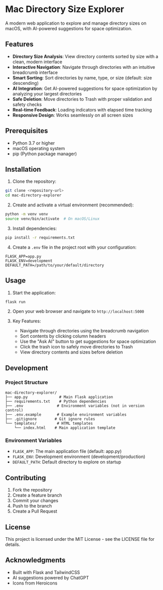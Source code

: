 # Mac Directory Size Explorer

A modern web application to explore and manage directory sizes on macOS, with AI-powered suggestions for space optimization.

## Features

- **Directory Size Analysis**: View directory contents sorted by size with a clean, modern interface
- **Interactive Navigation**: Navigate through directories with an intuitive breadcrumb interface
- **Smart Sorting**: Sort directories by name, type, or size (default: size descending)
- **AI Integration**: Get AI-powered suggestions for space optimization by analyzing your largest directories
- **Safe Deletion**: Move directories to Trash with proper validation and safety checks
- **Real-time Feedback**: Loading indicators with elapsed time tracking
- **Responsive Design**: Works seamlessly on all screen sizes

## Prerequisites

- Python 3.7 or higher
- macOS operating system
- pip (Python package manager)

## Installation

1. Clone the repository:
```bash
git clone <repository-url>
cd mac-directory-explorer
```

2. Create and activate a virtual environment (recommended):
```bash
python -m venv venv
source venv/bin/activate  # On macOS/Linux
```

3. Install dependencies:
```bash
pip install -r requirements.txt
```

4. Create a `.env` file in the project root with your configuration:
```env
FLASK_APP=app.py
FLASK_ENV=development
DEFAULT_PATH=/path/to/your/default/directory
```

## Usage

1. Start the application:
```bash
flask run
```

2. Open your web browser and navigate to `http://localhost:5000`

3. Key Features:
   - Navigate through directories using the breadcrumb navigation
   - Sort contents by clicking column headers
   - Use the "Ask AI" button to get suggestions for space optimization
   - Click the trash icon to safely move directories to Trash
   - View directory contents and sizes before deletion

## Development

### Project Structure
```
mac-directory-explorer/
├── app.py              # Main Flask application
├── requirements.txt    # Python dependencies
├── .env               # Environment variables (not in version control)
├── .env.example       # Example environment variables
├── .gitignore        # Git ignore rules
└── templates/         # HTML templates
    └── index.html    # Main application template
```

### Environment Variables
- `FLASK_APP`: The main application file (default: app.py)
- `FLASK_ENV`: Development environment (development/production)
- `DEFAULT_PATH`: Default directory to explore on startup

## Contributing

1. Fork the repository
2. Create a feature branch
3. Commit your changes
4. Push to the branch
5. Create a Pull Request

## License

This project is licensed under the MIT License - see the LICENSE file for details.

## Acknowledgments

- Built with Flask and TailwindCSS
- AI suggestions powered by ChatGPT
- Icons from Heroicons 